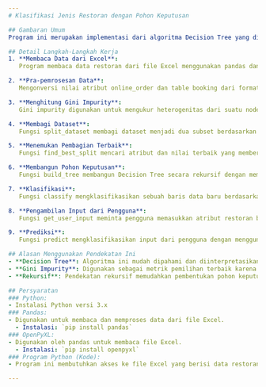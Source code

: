 ```yaml
---
# Klasifikasi Jenis Restoran dengan Pohon Keputusan

## Gambaran Umum
Program ini merupakan implementasi dari algoritma Decision Tree yang digunakan untuk mengklasifikasikan jenis-jenis restoran berdasarkan beberapa atribut: rate (out of 5), num of rating, avg cost (two people), online_order, dan table booking.

## Detail Langkah-Langkah Kerja
1. **Membaca Data dari Excel**:
   Program membaca data restoran dari file Excel menggunakan pandas dan mengubahnya menjadi list of dictionaries (baris data).

2. **Pra-pemrosesan Data**:
   Mengonversi nilai atribut online_order dan table booking dari format teks ("Ya"/"Tidak") menjadi biner (1/0).

3. **Menghitung Gini Impurity**:
   Gini impurity digunakan untuk mengukur heterogenitas dari suatu node. Nilai impurity rendah berarti node lebih homogen. Fungsi gini_impurity menghitung impurity dari suatu kumpulan baris data.

4. **Membagi Dataset**:
   Fungsi split_dataset membagi dataset menjadi dua subset berdasarkan nilai atribut tertentu. Subset pertama berisi baris dengan nilai atribut >= nilai tertentu, dan subset kedua berisi baris dengan nilai atribut < nilai tersebut.

5. **Menemukan Pembagian Terbaik**:
   Fungsi find_best_split mencari atribut dan nilai terbaik yang memberikan pembagian dataset dengan gain tertinggi. Gain adalah pengurangan impurity dari pembagian dataset.

6. **Membangun Pohon Keputusan**:
   Fungsi build_tree membangun Decision Tree secara rekursif dengan memilih pembagian terbaik di setiap langkah. Node keputusan (DecisionNode) dibuat untuk setiap pembagian, dan node daun (Leaf) dibuat ketika tidak ada lagi gain yang bisa diperoleh.

7. **Klasifikasi**:
   Fungsi classify mengklasifikasikan sebuah baris data baru berdasarkan Decision Tree yang sudah dibangun. Jika node adalah daun, ia mengembalikan prediksi berdasarkan mayoritas jenis restoran di daun tersebut.

8. **Pengambilan Input dari Pengguna**:
   Fungsi get_user_input meminta pengguna memasukkan atribut restoran baru yang ingin diprediksi jenisnya.

9. **Prediksi**:
   Fungsi predict mengklasifikasikan input dari pengguna dengan menggunakan Decision Tree yang sudah dibangun dan mengembalikan jenis restoran yang diprediksi.

## Alasan Menggunakan Pendekatan Ini
- **Decision Tree**: Algoritma ini mudah dipahami dan diinterpretasikan. Ia bekerja baik pada data dengan banyak fitur kategorikal dan numerik. Selain itu, tidak memerlukan pra-pemrosesan data yang ekstensif.
- **Gini Impurity**: Digunakan sebagai metrik pemilihan terbaik karena mudah dihitung dan umum digunakan dalam pohon keputusan.
- **Rekursif**: Pendekatan rekursif memudahkan pembentukan pohon keputusan yang dapat terus membagi dataset hingga mendapatkan hasil yang optimal.

## Persyaratan
### Python:
- Instalasi Python versi 3.x
### Pandas:
- Digunakan untuk membaca dan memproses data dari file Excel.
  - Instalasi: `pip install pandas`
### OpenPyXL:
- Digunakan oleh pandas untuk membaca file Excel.
  - Instalasi: `pip install openpyxl`
### Program Python (Kode):
- Program ini membutuhkan akses ke file Excel yang berisi data restoran. Anda perlu memastikan file Excel berada di lokasi yang benar dan memiliki format kolom yang sesuai.

---
```

